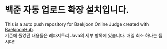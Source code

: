 # 백준 자동 업로드 확장 설치입니다.
This is a auto push repository for Baekjoon Online Judge created with [BaekjoonHub](https://github.com/BaekjoonHub/BaekjoonHub).  
기존에 풀었던 내용들은 레파지토리 Java의 세부 항목에 있습니다.
매일 최소 하나는 풉시다!!
